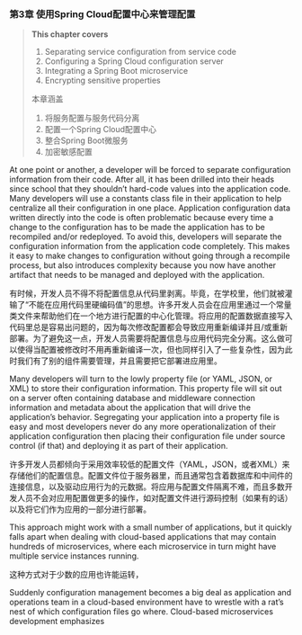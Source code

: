 ### 第3章 使用Spring Cloud配置中心来管理配置

> **This chapter covers**  
> 1. Separating service configuration from service code  
> 2. Configuring a Spring Cloud configuration server  
> 3. Integrating a Spring Boot microservice  
> 4. Encrypting sensitive properties
>
> 本章涵盖  
> 1. 将服务配置与服务代码分离  
> 2. 配置一个Spring Cloud配置中心  
> 3. 整合Spring Boot微服务  
> 4. 加密敏感配置

At one point or another, a developer will be forced to separate configuration information from their code. After all, it has been drilled into their heads since school that they shouldn’t hard-code values into the application code. Many developers will use a constants class file in their application to help centralize all their configuration in one place. Application configuration data written directly into the code is often problematic because every time a change to the configuration has to be made the application has to be recompiled and/or redeployed. To avoid this, developers will separate the configuration information from the application code completely. This makes it easy to make changes to configuration without going through a recompile process, but also introduces complexity because you now have another artifact that needs to be managed and deployed with the application.

有时候，开发人员不得不将配置信息从代码里剥离。毕竟，在学校里，他们就被灌输了“不能在应用代码里硬编码值”的思想。许多开发人员会在应用里通过一个常量类文件来帮助他们在一个地方进行配置的中心化管理。将应用的配置数据直接写入代码里总是容易出问题的，因为每次修改配置都会导致应用重新编译并且/或重新部署。为了避免这一点，开发人员需要将配置信息与应用代码完全分离。这么做可以使得当配置被修改时不用再重新编译一次，但也同样引入了一些复杂性，因为此时我们有了别的组件需要管理，并且需要把它部署进应用里。

Many developers will turn to the lowly property file \(or YAML, JSON, or XML\) to store their configuration information. This property file will sit out on a server often containing database and middleware connection information and metadata about the application that will drive the application’s behavior. Segregating your application into a property file is easy and most developers never do any more operationalization of their application configuration then placing their configuration file under source control \(if that\) and deploying it as part of their application.

许多开发人员都倾向于采用效率较低的配置文件（YAML，JSON，或者XML）来存储他们的配置信息。配置文件位于服务器里，而且通常包含着数据库和中间件的连接信息，以及驱动应用行为的元数据。将应用与配置文件隔离不难，而且多数开发人员不会对应用配置做更多的操作，如对配置文件进行源码控制（如果有的话）以及将它们作为应用的一部分进行部署。

This approach might work with a small number of applications, but it quickly falls apart when dealing with cloud-based applications that may contain hundreds of microservices, where each microservice in turn might have multiple service instances running.

这种方式对于少数的应用也许能运转，

Suddenly configuration management becomes a big deal as application and operations team in a cloud-based environment have to wrestle with a rat’s nest of which configuration files go where. Cloud-based microservices development emphasizes

